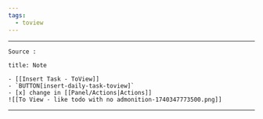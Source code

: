 ```yaml
---
tags:
  - toview
---
```


---
 
````ad-tip
Source : 

````

````ad-note
title: Note
 
- [[Insert Task - ToView]] 
- `BUTTON[insert-daily-task-toview]`  
- [x] change in [[Panel/Actions|Actions]] 
![[To View - like todo with no admonition-1740347773500.png]]
````

---

